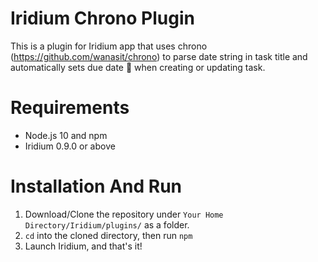 # Iridium Chrono Plugin

This is a plugin for Iridium app that uses chrono (https://github.com/wanasit/chrono) to parse date string in task title and automatically sets due date 📅 when creating or updating task. 

# Requirements

 - Node.js 10 and npm
 - Iridium 0.9.0 or above

# Installation And Run

 1. Download/Clone the repository under `Your Home Directory/Iridium/plugins/` as a folder.
 2. `cd` into the cloned directory, then run `npm`
 3. Launch Iridium, and that's it!